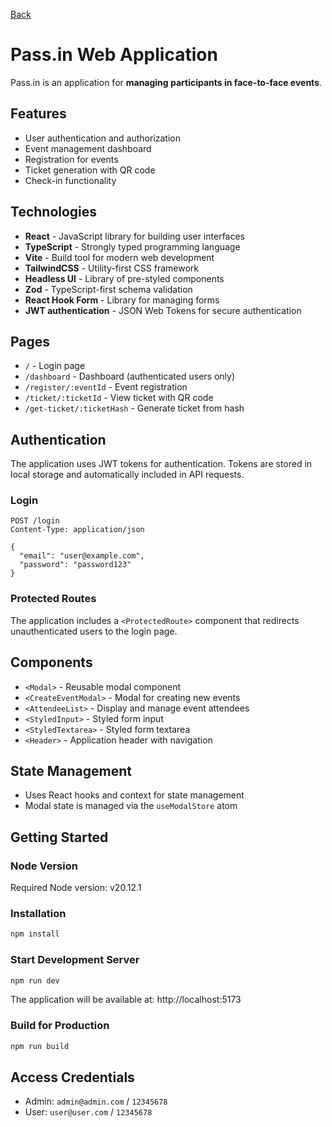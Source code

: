 [Back](../README.md)

# Pass.in Web Application

Pass.in is an application for **managing participants in face-to-face events**.

## Features

- User authentication and authorization
- Event management dashboard
- Registration for events
- Ticket generation with QR code
- Check-in functionality

## Technologies

- **React** - JavaScript library for building user interfaces
- **TypeScript** - Strongly typed programming language
- **Vite** - Build tool for modern web development
- **TailwindCSS** - Utility-first CSS framework
- **Headless UI** - Library of pre-styled components
- **Zod** - TypeScript-first schema validation
- **React Hook Form** - Library for managing forms
- **JWT authentication** - JSON Web Tokens for secure authentication

## Pages

- `/` - Login page
- `/dashboard` - Dashboard (authenticated users only)
- `/register/:eventId` - Event registration
- `/ticket/:ticketId` - View ticket with QR code
- `/get-ticket/:ticketHash` - Generate ticket from hash

## Authentication

The application uses JWT tokens for authentication. Tokens are stored in local storage and automatically included in API requests.

### Login

```http
POST /login
Content-Type: application/json

{
  "email": "user@example.com",
  "password": "password123"
}
```

### Protected Routes

The application includes a `<ProtectedRoute>` component that redirects unauthenticated users to the login page.

## Components

- `<Modal>` - Reusable modal component
- `<CreateEventModal>` - Modal for creating new events
- `<AttendeeList>` - Display and manage event attendees
- `<StyledInput>` - Styled form input
- `<StyledTextarea>` - Styled form textarea
- `<Header>` - Application header with navigation

## State Management

- Uses React hooks and context for state management
- Modal state is managed via the `useModalStore` atom

## Getting Started

### Node Version

Required Node version: v20.12.1

### Installation

```bash
npm install
```

### Start Development Server

```bash
npm run dev
```

The application will be available at: http://localhost:5173

### Build for Production

```bash
npm run build
```

## Access Credentials

- Admin: `admin@admin.com` / `12345678`
- User: `user@user.com` / `12345678`
